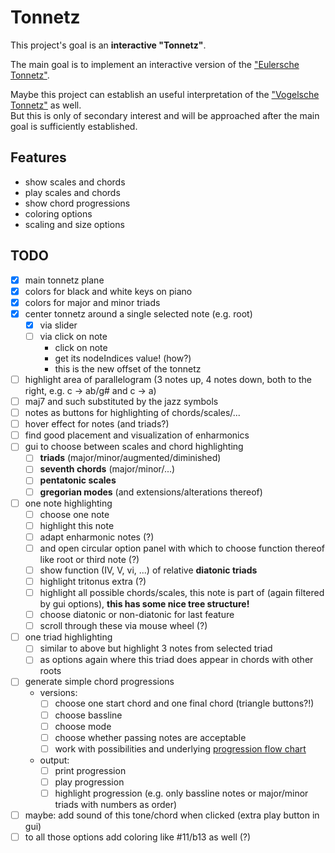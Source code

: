 # Tonnetz

This project's goal is an **interactive "Tonnetz"**.

The main goal is to implement an interactive version of the ["Eulersche Tonnetz"](https://en.wikipedia.org/wiki/Tonnetz).

Maybe this project can establish an useful interpretation of the ["Vogelsche Tonnetz"](https://en.wikipedia.org/wiki/Vogel%27s_Tonnetz) as well.  
But this is only of secondary interest and will be approached after the main goal is sufficiently established.

## Features

- show scales and chords
- play scales and chords
- show chord progressions
- coloring options
- scaling and size options

## TODO

- [x] main tonnetz plane
- [x] colors for black and white keys on piano
- [x] colors for major and minor triads
- [x] center tonnetz around a single selected note (e.g. root)
	- [x] via slider
	- [ ] via click on note
		- click on note
		- get its nodeIndices value! (how?)
		- this is the new offset of the tonnetz
- [ ] highlight area of parallelogram (3 notes up, 4 notes down, both to the right, e.g. c -> ab/g# and c -> a)
- [ ] maj7 and such substituted by the jazz symbols
- [ ] notes as buttons for highlighting of chords/scales/...
- [ ] hover effect for notes (and triads?)
- [ ] find good placement and visualization of enharmonics
- [ ] gui to choose between scales and chord highlighting
	- [ ] **triads** (major/minor/augmented/diminished)
	- [ ] **seventh chords** (major/minor/...)
	- [ ] **pentatonic scales**
	- [ ] **gregorian modes** (and extensions/alterations thereof)
- [ ] one note highlighting
	- [ ] choose one note
	- [ ] highlight this note
	- [ ] adapt enharmonic notes (?)
	- [ ] and open circular option panel with which to choose function thereof like root or third note (?)
	- [ ] show function (IV, V, vi, ...) of relative **diatonic triads**
	- [ ] highlight tritonus extra (?)
	- [ ] highlight all possible chords/scales, this note is part of (again filtered by gui options), **this has some nice tree structure!**
	- [ ] choose diatonic or non-diatonic for last feature
	- [ ] scroll through these via mouse wheel (?)
- [ ] one triad highlighting
	- [ ] similar to above but highlight 3 notes from selected triad
	- [ ] as options again where this triad does appear in chords with other roots
- [ ] generate simple chord progressions
	- versions:
		- [ ] choose one start chord and one final chord (triangle buttons?!)
		- [ ] choose bassline
		- [ ] choose mode
		- [ ] choose whether passing notes are acceptable
		- [ ] work with possibilities and underlying [progression flow chart](https://www.miltonline.com/2018/10/24/tonal-harmony-flowcharts-major-minor/)
	- output:
		- [ ] print progression
		- [ ] play progression
		- [ ] highlight progression (e.g. only bassline notes or major/minor triads with numbers as order)
- [ ] maybe: add sound of this tone/chord when clicked (extra play button in gui)
- [ ] to all those options add coloring like #11/b13 as well (?)
